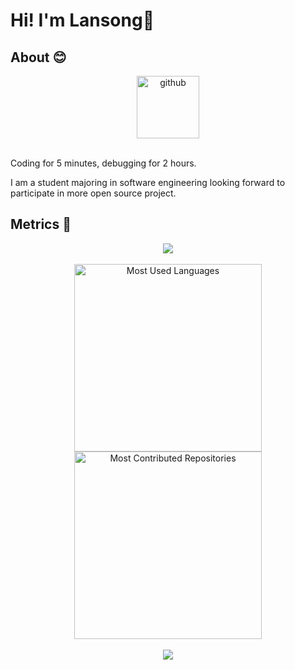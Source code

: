# Hi! I'm Lansong👋

## About 😊

<div align="center">
  <img alt="github" src="https://i.giphy.com/media/KzJkzjggfGN5Py6nkT/200.webp" width="100" title="github">
</div>
<br>

Coding for 5 minutes, debugging for 2 hours.

I am a student majoring in software engineering looking forward to participate in more open source project.
 

## Metrics 👣

<!-- 连续提交代码天数记录 -->
<div align="center">
  <img align="center" src="https://github-readme-streak-stats.herokuapp.com/?user=Lansongxx&theme=dark&hide_border=true" />
</div>
<br>

<div align="center">
  <img src="https://api.githubtrends.io/user/svg/Lansongxx/langs?time_range=one_year&loc_metric=changed&theme=dark" alt="Most Used Languages" width="300" />
  <img src="https://api.githubtrends.io/user/svg/Lansongxx/repos?time_range=one_year&include_private=True&group=private&loc_metric=changed&theme=dark" alt="Most Contributed Repositories" width="300" />
</div>
<br>

<div align="center"><img  src="https://github-profile-trophy.vercel.app/?username=Lansongxx&theme=gruvbox&row=1&column=7&no-frame=true&no-bg=true" /></div>
